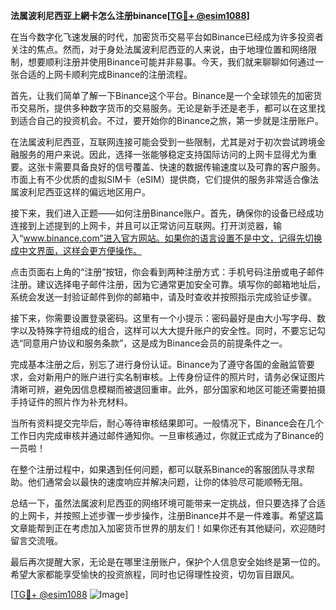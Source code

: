 **法属波利尼西亚上網卡怎么注册binance[[TG💪+ @esim1088](https://t.me/s/esim1088)]**

在当今数字化飞速发展的时代，加密货币交易平台如Binance已经成为许多投资者关注的焦点。然而，对于身处法属波利尼西亚的人来说，由于地理位置和网络限制，想要顺利注册并使用Binance可能并非易事。今天，我们就来聊聊如何通过一张合适的上网卡顺利完成Binance的注册流程。

首先，让我们简单了解一下Binance这个平台。Binance是一个全球领先的加密货币交易所，提供多种数字货币的交易服务。无论是新手还是老手，都可以在这里找到适合自己的投资机会。不过，要开始你的Binance之旅，第一步就是注册账户。

在法属波利尼西亚，互联网连接可能会受到一些限制，尤其是对于初次尝试跨境金融服务的用户来说。因此，选择一张能够稳定支持国际访问的上网卡显得尤为重要。这张卡需要具备良好的信号覆盖、快速的数据传输速度以及可靠的客户服务。市面上有不少优质的虚拟SIM卡（eSIM）提供商，它们提供的服务非常适合像法属波利尼西亚这样的偏远地区用户。

接下来，我们进入正题——如何注册Binance账户。首先，确保你的设备已经成功连接到上述提到的上网卡，并且可以正常访问互联网。打开浏览器，输入“www.binance.com”进入官方网站。如果你的语言设置不是中文，记得先切换成中文界面，这样会更方便操作。

点击页面右上角的“注册”按钮，你会看到两种注册方式：手机号码注册或电子邮件注册。建议选择电子邮件注册，因为它通常更加安全可靠。填写你的邮箱地址后，系统会发送一封验证邮件到你的邮箱中，请及时查收并按照指示完成验证步骤。

接下来，你需要设置登录密码。这里有一个小提示：密码最好是由大小写字母、数字以及特殊字符组成的组合，这样可以大大提升账户的安全性。同时，不要忘记勾选“同意用户协议和服务条款”，这是成为Binance会员的前提条件之一。

完成基本注册之后，别忘了进行身份认证。Binance为了遵守各国的金融监管要求，会对新用户的账户进行实名制审核。上传身份证件的照片时，请务必保证图片清晰可辨，避免因信息模糊而被退回重审。此外，部分国家和地区可能还需要拍摄手持证件的照片作为补充材料。

当所有资料提交完毕后，耐心等待审核结果即可。一般情况下，Binance会在几个工作日内完成审核并通过邮件通知你。一旦审核通过，你就正式成为了Binance的一员啦！

在整个注册过程中，如果遇到任何问题，都可以联系Binance的客服团队寻求帮助。他们通常会以最快的速度响应并解决问题，让你的体验尽可能顺畅无阻。

总结一下，虽然法属波利尼西亚的网络环境可能带来一定挑战，但只要选择了合适的上网卡，并按照上述步骤一步步操作，注册Binance并不是一件难事。希望这篇文章能帮到正在考虑加入加密货币世界的朋友们！如果你还有其他疑问，欢迎随时留言交流哦。

最后再次提醒大家，无论是在哪里注册账户，保护个人信息安全始终是第一位的。希望大家都能享受愉快的投资旅程，同时也记得理性投资，切勿盲目跟风。

[[TG💪+ @esim1088](https://t.me/s/esim1088) ![Image](https://i.postimg.cc/4NQfJmqS/Snipaste-2025-05-13-00-14-12.png)]